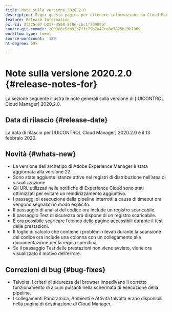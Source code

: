 ```yaml
---
title: Note sulla versione 2020.2.0
description: Segui questa pagina per ottenere informazioni su Cloud Manager 2020.2.0
feature: Release Information
exl-id: 3f225c07-b217-4568-8f8e-cbc1f20989bf
source-git-commit: 200366e5db92b7ffc79b7a47ce8e7825b29b7969
workflow-type: tm+mt
source-wordcount: '189'
ht-degree: 59%

---
```


# Note sulla versione 2020.2.0 {#release-notes-for}

La sezione seguente illustra le note generali sulla versione di [!UICONTROL Cloud Manager] 2020.2.0.

## Data di rilascio {#release-date}

La data di rilascio per [!UICONTROL Cloud Manager] 2020.2.0 è il 13 febbraio 2020.

## Novità {#whats-new}

* La versione dell’archetipo di Adobe Experience Manager è stata aggiornata alla versione 22.
* Sono state aggiunte istanze attive nei registri di distribuzione nell’area di visualizzazione
* Gli URL utilizzati nelle notifiche di Experience Cloud sono stati ottimizzati per evitare un reindirizzamento aggiuntivo.
* I passaggi di esecuzione della pipeline interrotti a causa di timeout ora vengono segnalati in modo esplicito.
* Il passaggio di analisi del codice ora include un registro scaricabile.
* Il passaggio Test di sicurezza ora dispone di un registro scaricabile.
* È ora possibile scaricare l’elenco delle pagine accessibili durante il test delle prestazioni.
* Il foglio di calcolo che contiene i problemi rilevati durante la scansione del codice ora include una colonna con un collegamento alla documentazione per la regola specifica.
* Se il passaggio Test delle prestazioni non viene avviato, viene ora visualizzato il motivo dell&#39;errore.

## Correzioni di bug {#bug-fixes}

* Talvolta, i criteri di sicurezza del browser impedivano il corretto funzionamento di alcuni pulsanti nella schermata di esecuzione della pipeline.
* I collegamenti Panoramica, Ambienti e Attività talvolta erano disponibili nella pagina di destinazione di Cloud Manager.
